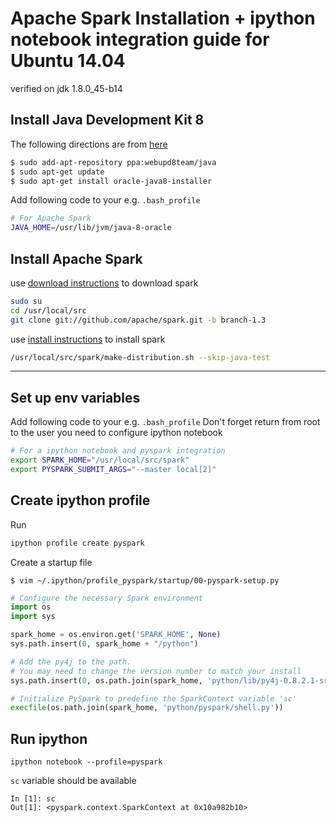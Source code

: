 Apache Spark Installation + ipython notebook integration guide for Ubuntu 14.04
===================

verified on jdk 1.8.0_45-b14

Install Java Development Kit 8
--------------------
The following directions are from [here](http://tecadmin.net/install-oracle-java-8-jdk-8-ubuntu-via-ppa/)
```bash
$ sudo add-apt-repository ppa:webupd8team/java
$ sudo apt-get update
$ sudo apt-get install oracle-java8-installer
```

Add following code to your e.g. `.bash_profile`
```bash
# For Apache Spark
JAVA_HOME=/usr/lib/jvm/java-8-oracle
```

Install Apache Spark
--------------------
use [download instructions](https://spark.apache.org/downloads.html) to download spark
```bash
sudo su
cd /usr/local/src
git clone git://github.com/apache/spark.git -b branch-1.3
```
use [install instructions](https://spark.apache.org/documentation.html) to install spark
```bash
/usr/local/src/spark/make-distribution.sh --skip-java-test
```
----------
Set up env variables
--------------------
Add following code to your e.g. `.bash_profile`
Don't forget return from root to the user you need to configure ipython notebook
```bash
# For a ipython notebook and pyspark integration
export SPARK_HOME="/usr/local/src/spark"
export PYSPARK_SUBMIT_ARGS="--master local[2]"
```

Create ipython profile
----------------------
Run
```bash
ipython profile create pyspark
```

Create a startup file
```
$ vim ~/.ipython/profile_pyspark/startup/00-pyspark-setup.py
```
```python
# Configure the necessary Spark environment
import os
import sys

spark_home = os.environ.get('SPARK_HOME', None)
sys.path.insert(0, spark_home + "/python")

# Add the py4j to the path.
# You may need to change the version number to match your install
sys.path.insert(0, os.path.join(spark_home, 'python/lib/py4j-0.8.2.1-src.zip'))

# Initialize PySpark to predefine the SparkContext variable 'sc'
execfile(os.path.join(spark_home, 'python/pyspark/shell.py'))
```

Run ipython
-----------
```
ipython notebook --profile=pyspark
```

`sc` variable should be available
```ipython
In [1]: sc
Out[1]: <pyspark.context.SparkContext at 0x10a982b10>
```


